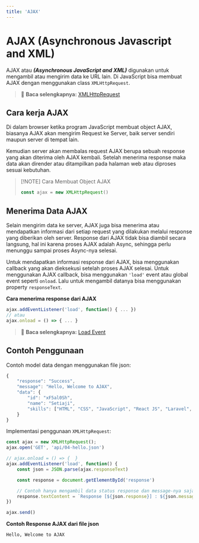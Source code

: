 ```yaml
---
title: 'AJAX'
---
```


# AJAX (Asynchronous Javascript and XML)

AJAX atau **_(Asynchronous JavaScript and XML)_** digunakan untuk mengambil atau mengirim data ke URL lain. Di JavaScript bisa membuat AJAX dengan menggunakan class `XMLHttpRequest`.

> :memo: **Baca selengkapnya:** [XMLHttpRequest](https://developer.mozilla.org/en-US/docs/Web/API/XMLHttpRequest/load_event)

## Cara kerja AJAX

Di dalam browser ketika program JavaScript membuat object AJAX, biasanya AJAX akan mengirim Request ke Server, baik server sendiri maupun server di tempat lain.

Kemudian server akan membalas request AJAX berupa sebuah response yang akan diterima oleh AJAX kembali. Setelah menerima response maka data akan dirender atau ditampilkan pada halaman web atau diproses sesuai kebutuhan.

> [!NOTE] Cara Membuat Object AJAX
> ```js
> const ajax = new XMLHttpRequest()
> ```

## Menerima Data AJAX

Selain mengirim data ke server, AJAX juga bisa menerima atau mendapatkan informasi dari setiap request yang dilakukan melalui response yang diberikan oleh server. Response dari AJAX tidak bisa diambil secara langsung, hal ini karena proses AJAX adalah Async, sehingga perlu menunggu sampai proses Async-nya selesai.

Untuk mendapatkan informasi response dari AJAX, bisa menggunakan callback yang akan dieksekusi setelah proses AJAX selesai. Untuk menggunakan AJAX callback, bisa menggunakan `'load'` event atau global event seperti `onload`. Lalu untuk mengambil datanya bisa menggunakan property `responseText`.

**Cara menerima response dari AJAX**
```js
ajax.addEventListener('load', function() { ... })
// atau
ajax.onload = () => { ... }
```

> :memo: **Baca selengkapnya:** [Load Event](https://developer.mozilla.org/en-US/docs/Web/API/XMLHttpRequest/load_event)

## Contoh Penggunaan

Contoh model data dengan menggunakan file json:
```js 
{
	"response": "Success",
	"message": "Hello, Welcome to AJAX",
	"data": {
		"id": "xF5al0Sh",
		"name": "Setiaji",
		"skills": ["HTML", "CSS", "JavaScript", "React JS", "Laravel", "MySQL"]
	}
}
```

Implementasi penggunaan `XMLHttpRequest`:
```js index.js
const ajax = new XMLHttpRequest();
ajax.open('GET', 'api/04-hello.json')

// ajax.onload = () => {  }
ajax.addEventListener('load', function() {
	const json = JSON.parse(ajax.responseText)

	const response = document.getElementById('response')

	// Contoh hanya mengambil data status response dan message-nya saja
	response.textContent = `Response [${json.response}] : ${json.message}`
})

ajax.send()
```

**Contoh Response AJAX dari file json**
```txt
Hello, Welcome to AJAX
```